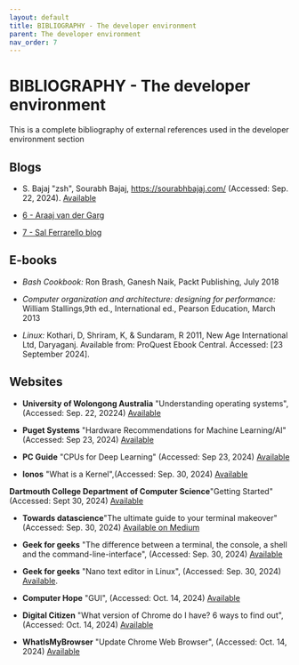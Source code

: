 ```yaml
---
layout: default
title: BIBLIOGRAPHY - The developer environment 
parent: The developer environment
nav_order: 7
---
```


# BIBLIOGRAPHY - The developer environment 

This is a complete bibliography of external references used in the developer environment section

## Blogs 

- S. Bajaj "zsh", Sourabh Bajaj, https://sourabhbajaj.com/ (Accessed: Sep. 22, 2024). [Available](https://sourabhbajaj.com/mac-setup/iTerm/zsh.html)

- [6 - Araaj van der Garg](https://arjanvandergaag.nl/blog/customize-zsh-prompt-with-vcs-info.html)

- [7 - Sal Ferrarello blog](https://salferrarello.com/zsh-git-status-prompt/)



## E-books

- _Bash Cookbook:_ Ron Brash, Ganesh Naik, Packt Publishing, July 2018

- _Computer organization and architecture: designing for performance:_  William Stallings,9th ed., International ed., Pearson Education, March 2013

- _Linux:_ Kothari, D, Shriram, K, & Sundaram, R 2011, New Age International Ltd, Daryaganj. Available from: ProQuest Ebook Central. Accessed: [23 September 2024].

## Websites

-  __University of Wolongong Australia__ "Understanding operating systems", (Accessed: Sep. 22, 20224) [Available](https://www.uow.edu.au/student/support-services/academic-skills/online-resources/technology-and-software/operating-systems/)

- __Puget Systems__ "Hardware Recommendations for Machine Learning/AI" (Accessed: Sep 23, 2024) [Available](https://www.pugetsystems.com/solutions/ai-and-hpc-workstations/machine-learning-ai/hardware-recommendations/)

- __PC Guide__ "CPUs for Deep Learning" (Accessed: Sep 23, 2024) [Available](https://www.pcguide.com/cpu/best-cpus-for-deep-learning/)

- __Ionos__  "What is a Kernel",(Accessed: Sep. 30, 2024) [Available](https://www.ionos.com/digitalguide/server/know-how/what-is-a-kernel/)

__Dartmouth College Department of Computer Science__"Getting Started"  (Accessed: Sept 30, 2024) [Available](https://www.cs.dartmouth.edu/~campbell/cs50/started.html)

- __Towards datascience__"The ultimate guide to your terminal makeover"(Accessed: Sep. 30, 2024) [Available on Medium](https://towardsdatascience.com/the-ultimate-guide-to-your-terminal-makeover-e11f9b87ac99)

- __Geek for geeks__ "The difference between a terminal, the console, a shell and the command-line-interface", (Accessed: Sep. 30, 2024) [Available](https://www.geeksforgeeks.org/difference-between-terminal-console-shell-and-command-line/)

- __Geek for geeks__ "Nano text editor in Linux", (Accessed: Sep. 30, 2024) [Available](https://www.geeksforgeeks.org/nano-text-editor-in-linux/).

- __Computer Hope__ "GUI", (Accessed: Oct. 14, 2024) [Available](https://www.computerhope.com/jargon/g/gui.htm)

-  __Digital Citizen__ "What version of Chrome do I have? 6 ways to find out", (Accessed: Oct. 14, 2024) [Available](https://www.digitalcitizen.life/version-google-chrome/)

- __WhatIsMyBrowser__ "Update Chrome Web Browser", (Accessed: Oct. 14, 2024) [Available](https://www.whatismybrowser.com/guides/how-to-update-your-browser/chrome)


<!-- FIX 
- [What are source or dot files](https://en.wikipedia.org/wiki/Dot_(command)#Source)

- [curl Documentation](https://curl.se/docs/manpage.html)

- [curl and APIs](https://developer.ibm.com/articles/what-is-curl-command/)

- [What is c-url and when to use it](https://blog.pair.com/2018/01/26/curl-description-basic-use-cases/)


- [4 - Official docs ](https://zsh.sourceforge.io/Doc/Release/User-Contributions.html#Version-Control-Information)

- [5 - The Modern Coder](https://www.themoderncoder.com/add-git-branch-information-to-your-zsh-prompt/) -->

